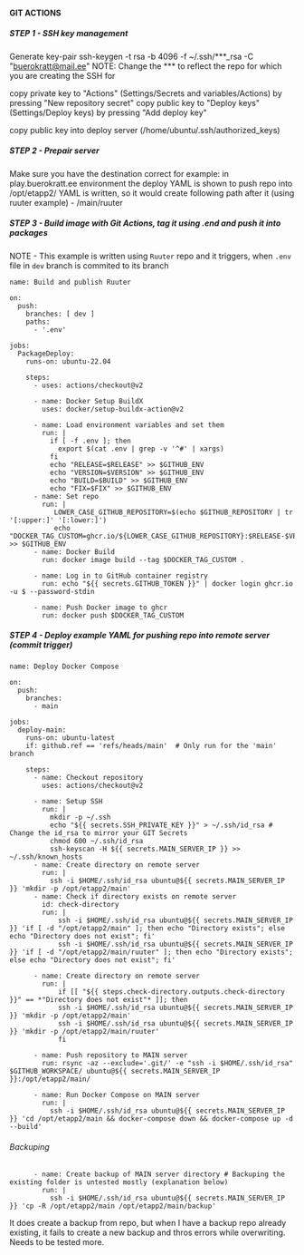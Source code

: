 #### GIT ACTIONS

##### STEP 1 - SSH key management
Generate key-pair
ssh-keygen -t rsa -b 4096 -f ~/.ssh/***_rsa -C "buerokratt@mail.ee"
NOTE: Change the *** to reflect the repo for which you are creating the SSH for

copy private key to "Actions" (Settings/Secrets and variables/Actions) by pressing "New repository secret"
copy public key to "Deploy keys" (Settings/Deploy keys) by pressing "Add deploy key"

copy public key into deploy server (/home/ubuntu/.ssh/authorized_keys)


##### STEP 2 - Prepair server

Make sure you have the destination correct
for example: 
    in play.buerokratt.ee environment the deploy YAML is shown to push repo into /opt/etapp2/
    YAML is written, so it would create following path after it (using ruuter example) - /main/ruuter

##### STEP 3 - Build image with Git Actions, tag it using .end and push it into packages  
NOTE - This example is written using `Ruuter` repo and it triggers, when `.env` file in `dev` branch is commited to its branch
```
name: Build and publish Ruuter

on:
  push:
    branches: [ dev ]
    paths:
      - '.env'

jobs:
  PackageDeploy:
    runs-on: ubuntu-22.04

    steps:
      - uses: actions/checkout@v2

      - name: Docker Setup BuildX
        uses: docker/setup-buildx-action@v2

      - name: Load environment variables and set them
        run: |
          if [ -f .env ]; then
            export $(cat .env | grep -v '^#' | xargs)
          fi
          echo "RELEASE=$RELEASE" >> $GITHUB_ENV
          echo "VERSION=$VERSION" >> $GITHUB_ENV
          echo "BUILD=$BUILD" >> $GITHUB_ENV
          echo "FIX=$FIX" >> $GITHUB_ENV
      - name: Set repo
        run: |
           LOWER_CASE_GITHUB_REPOSITORY=$(echo $GITHUB_REPOSITORY | tr '[:upper:]' '[:lower:]')
           echo "DOCKER_TAG_CUSTOM=ghcr.io/${LOWER_CASE_GITHUB_REPOSITORY}:$RELEASE-$VERSION.$BUILD.$FIX" >> $GITHUB_ENV
      - name: Docker Build
        run: docker image build --tag $DOCKER_TAG_CUSTOM .

      - name: Log in to GitHub container registry
        run: echo "${{ secrets.GITHUB_TOKEN }}" | docker login ghcr.io -u $ --password-stdin

      - name: Push Docker image to ghcr
        run: docker push $DOCKER_TAG_CUSTOM
```


##### STEP 4 - Deploy example YAML for pushing repo into remote server (commit trigger)

```
name: Deploy Docker Compose

on:
  push:
    branches:
      - main

jobs:
  deploy-main:
    runs-on: ubuntu-latest
    if: github.ref == 'refs/heads/main'  # Only run for the 'main' branch

    steps:
      - name: Checkout repository
        uses: actions/checkout@v2

      - name: Setup SSH
        run: |
          mkdir -p ~/.ssh
          echo "${{ secrets.SSH_PRIVATE_KEY }}" > ~/.ssh/id_rsa # Change the id_rsa to mirror your GIT Secrets
          chmod 600 ~/.ssh/id_rsa
          ssh-keyscan -H ${{ secrets.MAIN_SERVER_IP }} >> ~/.ssh/known_hosts
      - name: Create directory on remote server
        run: |
          ssh -i $HOME/.ssh/id_rsa ubuntu@${{ secrets.MAIN_SERVER_IP }} 'mkdir -p /opt/etapp2/main'
      - name: Check if directory exists on remote server
        id: check-directory
        run: |
            ssh -i $HOME/.ssh/id_rsa ubuntu@${{ secrets.MAIN_SERVER_IP }} 'if [ -d "/opt/etapp2/main" ]; then echo "Directory exists"; else echo "Directory does not exist"; fi'
            ssh -i $HOME/.ssh/id_rsa ubuntu@${{ secrets.MAIN_SERVER_IP }} 'if [ -d "/opt/etapp2/main/ruuter" ]; then echo "Directory exists"; else echo "Directory does not exist"; fi'

      - name: Create directory on remote server
        run: |
            if [[ "${{ steps.check-directory.outputs.check-directory }}" == *"Directory does not exist"* ]]; then
            ssh -i $HOME/.ssh/id_rsa ubuntu@${{ secrets.MAIN_SERVER_IP }} 'mkdir -p /opt/etapp2/main'
            ssh -i $HOME/.ssh/id_rsa ubuntu@${{ secrets.MAIN_SERVER_IP }} 'mkdir -p /opt/etapp2/main/ruuter'
            fi

      - name: Push repository to MAIN server
        run: rsync -az --exclude='.git/' -e "ssh -i $HOME/.ssh/id_rsa" $GITHUB_WORKSPACE/ ubuntu@${{ secrets.MAIN_SERVER_IP }}:/opt/etapp2/main/

      - name: Run Docker Compose on MAIN server
        run: |
          ssh -i $HOME/.ssh/id_rsa ubuntu@${{ secrets.MAIN_SERVER_IP }} 'cd /opt/etapp2/main && docker-compose down && docker-compose up -d --build'
```
###### Backuping
```
      - name: Create backup of MAIN server directory # Backuping the existing folder is untested mostly (explanation below)
        run: |
          ssh -i $HOME/.ssh/id_rsa ubuntu@${{ secrets.MAIN_SERVER_IP }} 'cp -R /opt/etapp2/main /opt/etapp2/main/backup'
```
It does create a backup from repo, but when I have a backup repo already existing, it fails to create a new backup and thros errors while overwriting. Needs to be tested more.

